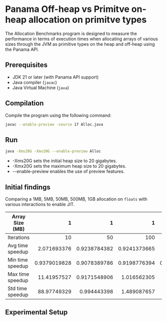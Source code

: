 # Panama Off-heap vs Primitve on-heap allocation on primitve types

The Allocation Benchmarks program is designed to measure the performance in terms of execution times when allocating arrays of various sizes through the JVM as primitive types on the heap and off-heap using the Panama API.

## Prerequisites

- JDK 21 or later (with Panama API support)
- Java compiler (`javac`)
- Java Virtual Machine (`java`)

## Compilation

Compile the program using the following command:

```bash
javac --enable-preview -source 17 Alloc.java
```            

## Run


```bash
java -Xms20G -Xmx20G --enable-preview Alloc
```


* -Xms20G sets the initial heap size to 20 gigabytes.
* -Xmx20G sets the maximum heap size to 20 gigabytes.
* --enable-preview enables the use of preview features.



## Initial findings
Comparing a 1MB, 5MB, 50MB, 500MB, 1GB allocation on `floats` with various interactions to enable JIT.

| Array Size (MB)  |            1 |            1 |            1 |            1 |            5 |            5 |            5 |            5 |           50 |           50 |           50 |          50 |         500 |         500 |         500 |         500 |        1000 |        1000 |        1000 |        1000 |
|------------------|-------------:|-------------:|-------------:|-------------:|-------------:|-------------:|-------------:|-------------:|-------------:|-------------:|-------------:|------------:|------------:|------------:|------------:|------------:|------------:|------------:|------------:|------------:|
| Iterations       |           10 |           50 |          100 |          200 |           10 |           50 |          100 |          200 |           10 |           50 |          100 |         200 |          10 |          50 |         100 |         200 |          10 |          50 |         100 |         200 |
| Avg time speedup |  2.071693376 | 0.9238784382 | 0.9241373665 |  0.920333627 | 0.9064481624 | 0.8967471617 |  1.318597052 |  3.250146357 | 0.8969166443 | 0.8888306992 |  1.039505154 | 3.830908353 | 2.351019899 |  3.64290878 | 3.949166718 | 4.068314664 | 3.875968705 | 3.989839216 | 4.051047113 | 4.056515941 |
| Min time speedup | 0.9379019828 | 0.9078389786 | 0.9198776394 | 0.9011427344 | 0.9057631333 |  0.890349245 |  3.972939398 |  1.140403268 | 0.9020588523 |  0.888013458 |  1.741676137 | 1.168228418 | 2.354992253 |  3.98727977 | 3.954026129 | 3.976271466 | 3.946497014 | 3.936328649 | 3.947106214 | 3.944837903 |
| Max time speedup |  11.41957527 | 0.9171548906 |  1.016562305 |  1.849172599 | 0.8929949124 | 0.9429990073 | 0.9545698934 |  1.842416666 | 0.8900596716 | 0.8656451165 |  1.745200867 | 2.257952691 | 2.395516707 |   3.2101775 |  4.00318672 | 6.118421661 | 3.806771273 | 4.689236852 | 5.248539901 | 4.504534929 |
| Std time speedup |  88.97749329 |  0.994443398 |  1.489087657 |   2.73152834 |  0.501646588 |  1.573177946 | 0.2627654394 | 0.8816630975 | 0.4052955684 | 0.6797531897 | 0.5618390944 | 1.740666187 | 2.318859456 | 1.484543106 | 6.082537889 | 28.52842901 | 2.512906066 | 10.04699821 | 26.67635983 | 15.21583165 |


## Experimental Setup 